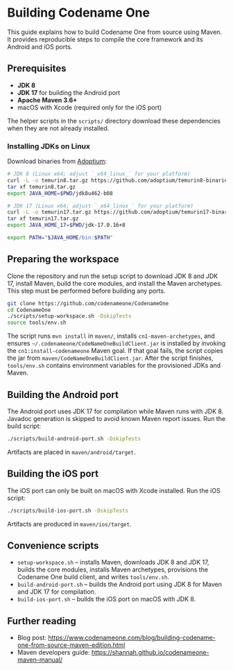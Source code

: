 # Building Codename One

This guide explains how to build Codename One from source using Maven. It provides reproducible steps to compile the core framework and its Android and iOS ports.

## Prerequisites

- **JDK 8**
- **JDK 17** for building the Android port
- **Apache Maven 3.6+**
- macOS with Xcode (required only for the iOS port)

The helper scripts in the `scripts/` directory download these dependencies when they are not already installed.

### Installing JDKs on Linux

Download binaries from [Adoptium](https://adoptium.net):

```bash
# JDK 8 (Linux x64; adjust `_x64_linux_` for your platform)
curl -L -o temurin8.tar.gz https://github.com/adoptium/temurin8-binaries/releases/download/jdk8u462-b08/OpenJDK8U-jdk_x64_linux_hotspot_8u462b08.tar.gz
tar xf temurin8.tar.gz
export JAVA_HOME=$PWD/jdk8u462-b08

# JDK 17 (Linux x64; adjust `_x64_linux_` for your platform)
curl -L -o temurin17.tar.gz https://github.com/adoptium/temurin17-binaries/releases/download/jdk-17.0.16%2B8/OpenJDK17U-jdk_x64_linux_hotspot_17.0.16_8.tar.gz
tar xf temurin17.tar.gz
export JAVA_HOME_17=$PWD/jdk-17.0.16+8

export PATH="$JAVA_HOME/bin:$PATH"
```

## Preparing the workspace

Clone the repository and run the setup script to download JDK 8 and JDK 17, install Maven, build the core modules, and install the Maven archetypes. This step must be performed before building any ports.

```bash
git clone https://github.com/codenameone/CodenameOne
cd CodenameOne
./scripts/setup-workspace.sh -DskipTests
source tools/env.sh
```

The script runs `mvn install` in `maven/`, installs `cn1-maven-archetypes`, and ensures `~/.codenameone/CodeNameOneBuildClient.jar` is installed by invoking the `cn1:install-codenameone` Maven goal. If that goal fails, the script copies the jar from `maven/CodeNameOneBuildClient.jar`. After the script finishes, `tools/env.sh` contains environment variables for the provisioned JDKs and Maven.

## Building the Android port

The Android port uses JDK 17 for compilation while Maven runs with JDK 8. Javadoc generation is skipped to avoid known Maven report issues. Run the build script:

```bash
./scripts/build-android-port.sh -DskipTests
```

Artifacts are placed in `maven/android/target`.

## Building the iOS port

The iOS port can only be built on macOS with Xcode installed. Run the iOS script:

```bash
./scripts/build-ios-port.sh -DskipTests
```

Artifacts are produced in `maven/ios/target`.

## Convenience scripts

- `setup-workspace.sh` – installs Maven, downloads JDK 8 and JDK 17, builds the core modules, installs Maven archetypes, provisions the Codename One build client, and writes `tools/env.sh`.
- `build-android-port.sh` – builds the Android port using JDK 8 for Maven and JDK 17 for compilation.
- `build-ios-port.sh` – builds the iOS port on macOS with JDK 8.

## Further reading

- Blog post: <https://www.codenameone.com/blog/building-codename-one-from-source-maven-edition.html>
- Maven developers guide: <https://shannah.github.io/codenameone-maven-manual/>

